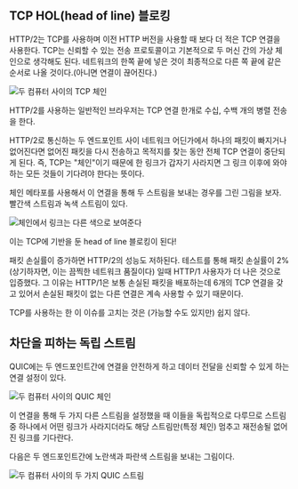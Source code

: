 <!--
## TCP head of line blocking

HTTP/2 is done over TCP and with much fewer TCP connections than when using
earlier HTTP versions. TCP is a protocol for reliable transfers and you can
basically think of it as an imaginary chain between two machines. What is
being put out on the network in one end will end up in the other end, in the
same order - eventually. (Or the connection breaks.)

![a TCP chain between two computers](../images/tcp-chain.png)

With HTTP/2, typical browsers do tens or hundreds of parallel transfers over
a single TCP connection.

If a single packet is dropped, or lost in the network somewhere between two
endpoints that speak HTTP/2, it means the entire TCP connection is brought to
a halt while the lost packet is re-transmitted and finds its way to
the destination. Since TCP is this "chain", it means that if one link is
suddenly missing, everything that would come after the lost link needs to
wait.

An illustration using the chain metaphor when sending two streams over this
connection. A red stream and a green stream:

![the chain showing links in different colors](../images/tcp-chain-streams.png)

It becomes a TCP-based head of line block!

As the packet loss rate increases, HTTP/2 performs less and less well. At 2%
packet loss (which is a terrible network quality, mind you), tests have proven
that HTTP/1 users are usually better off - because they typically have up to
six TCP connections to distribute lost packets over. This means for every lost
packet the other connections can still continue.

Fixing this issue is not easy, if at all possible, with TCP.

## Independent streams avoids the block

With QUIC there is still a connection setup between the two end-points that
makes the connection secure and the data delivery reliable.

![a QUIC chain between two computers](../images/tcp-chain.png)

When setting up two different streams over this connection, they are treated
independently so that if any link goes missing for one of the streams, only
that stream, that particular chain, has to pause and wait for the missing link
to get retransmitted.

Illustrated here with one yellow and one blue stream sent between two
end-points.

![two QUIC streams between two computers](../images/quic-chain-streams.png)
-->

## TCP HOL(head of line) 블로킹

HTTP/2는 TCP를 사용하며 이전 HTTP 버전을 사용할 때 보다 더 적은 TCP 연결을 사용한다. TCP는
신뢰할 수 있는 전송 프로토콜이고 기본적으로 두 머신 간의 가상 체인으로 생각해도 된다. 네트워크의 한쪽
끝에 넣은 것이 최종적으로 다른 쪽 끝에 같은 순서로 나올 것이다.(아니면 연결이 끊어진다.)

![두 컴퓨터 사이의 TCP 체인](../images/tcp-chain.png)

HTTP/2를 사용하는 일반적인 브라우저는 TCP 연결 한개로 수십, 수백 개의 병렬 전송을 한다.

HTTP/2로 통신하는 두 엔드포인트 사이 네트워크 어딘가에서 하나의 패킷이 빠지거나 없어진다면
없어진 패킷을 다시 전송하고 목적지를 찾는 동안 전체 TCP 연결이 중단되게 된다.
즉, TCP는 "체인"이기 때문에 한 링크가 갑자기 사라지면 그 링크 이후에 와야 하는 모든 것들이 기다려야
한다는 뜻이다.

체인 메타포를 사용해서 이 연결을 통해 두 스트림을 보내는 경우를 그린 그림을 보자.
빨간색 스트림과 녹색 스트림이 있다.

![체인에서 링크는 다른 색으로 보여준다](../images/tcp-chain-streams.png)

이는 TCP에 기반을 둔 head of line 블로킹이 된다!

패킷 손실률이 증가하면 HTTP/2의 성능도 저하된다. 테스트를 통해 패킷 손실률이 2%(상기하자면, 이는 끔찍한
네트워크 품질이다) 일때 HTTP/1 사용자가 더 나은 것으로 입증했다. 그 이유는 HTTP/1은 보통 손실된 패킷을
배포하는데 6개의 TCP 연결을 갖고 있어서 손실된 패킷이 없는 다른 연결은 계속 사용할 수 있기 때문이다.

TCP를 사용하는 한 이 이슈를 고치는 것은 (가능할 수도 있지만) 쉽지 않다.

## 차단을 피하는 독립 스트림

QUIC에는 두 엔드포인트간에 연결을 안전하게 하고 데이터 전달을 신뢰할 수 있게 하는 연결 설정이 있다.

![두 컴퓨터 사이의 QUIC 체인](../images/tcp-chain.png)

이 연결을 통해 두 가지 다른 스트림을 설정했을 때 이들을 독립적으로 다루므로 스트림 중 하나에서
어떤 링크가 사라지더라도 해당 스트림만(특정 체인) 멈추고 재전송될 없어진 링크를 기다란다.

다음은 두 엔드포인트간에 노란색과 파란색 스트림을 보내는 그림이다.

![두 컴퓨터 사이의 두 가지 QUIC 스트림](../images/quic-chain-streams.png)
